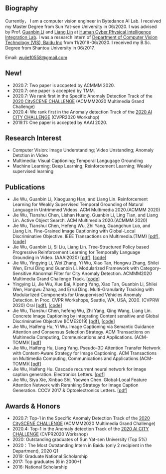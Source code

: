 ## Biography
Currently， I am a computer vision engineer in Bytedance AI Lab. I received my Master Degree from Sun Yat-sen University in 06/2020. I was advised by Prof. [Guanbin Li](http://guanbinli.com/) and [Liang Lin](http://www.linliang.net/) at [Human Cyber Physical Intelligence Integration Lab](http://www.sysu-hcp.net/home/). I was a research intern of [Department of Computer Vision Technology (VIS), Baidu Inc](http://research.baidu.com/Index) from 11/2019-06/2020. I received my B.Sc. Degree from Shantou University in 06/2017. 

Email: wujie10558@gmail.com


## New!
- 2020.7: Two paper is accpeted by ACMMM 2020.
- 2020.7: one paper is accepted by TMM.
- 2020.7: We rank first in the Specific Anomaly Detection Track of the [2020 CitySCENE CHALLENGE](https://cityscene.github.io/#/) (ACMMM2020 Multimedia Grand Challenge) 
- 2020.4: We rank first in the Anomaly detection Track of the [2020 AI CITY CHALLENGE](https://www.aicitychallenge.org/) (CVPR2020 Workshop) 
- 2019.11: One paper is accepted by AAAI 2020.

## Research Interest

- Computer Vision: Image Understanding; Video Unstanding; Anomaly Detction in Video
- Multimedia: Visual Captioning; Temporal Langugage Grounding
- Machine Learning: Deep Learning; Reinforcement Learning; Weakly supervised learning

## Publications
- Jie Wu, Guanbin Li, Xiaoguang Han, and Liang Lin. Reinforcement Learning for Weakly Supervised Temporal Grounding of Natural Language in Untrimmed Videos. ACM Multimedia 2020.(ACMMM 2020)
- Jie Wu, Tianshui Chen, Lishan Huang, Guanbin Li, Ling Tian, and Liang Lin. Active Object Search. ACM Multimedia 2020.(ACMMM 2020)
- Jie Wu, Tianshui Chen, Hefeng Wu, Zhi Yang, Guangchun Luo, and Liang Lin. Fine-Grained Image Captioning with Global-Local Discriminative Objective. IEEE Transactions on Multimedia.(TMM) [[pdf](https://arxiv.org/pdf/2007.10662.pdf)], [[code](https://github.com/WuJie1010/Fine-Grained-Image-Captioning)]
- Jie Wu, Guanbin Li, Si Liu, Liang Lin. Tree-Structured Policy based Progressive Reinforcement Learning for Temporally Language Grounding in Video. (AAAI2020) [[pdf](https://arxiv.org/pdf/2001.06680.pdf)], [[code](https://github.com/WuJie1010/TSP-PRL)]
- Jie Wu, Yingying Li, Wei Zhang, Yi Wu, Xiao Tan, Hongwu Zhang, Shilei Wen, Errui Ding and Guanbin Li. Modularized Framework with Category-Sensitive Abnormal Filter for City Anomaly Detection. ACMMM2020 Multimedia Grand Challenge Track. [[code](https://github.com/WuJie1010/CitySCENE2020-Anomaly-Detection)]
- Yingying Li, Jie Wu, Xue Bai, Xipeng Yang, Xiao Tan, Guanbin Li, Shilei Wen, Hongwu Zhang, and Errui Ding.
Multi-Granularity Tracking with Modularlized Components for Unsupervised Vehicles Anomaly Detection. In Proc. CVPR
Workshops, Seattle, WA, USA, 2020. (CVPRW 2020) Oral [[pdf](http://openaccess.thecvf.com/content_CVPRW_2020/papers/w35/Li_Multi-Granularity_Tracking_With_Modularlized_Components_for_Unsupervised_Vehicles_Anomaly_Detection_CVPRW_2020_paper.pdf)], [[code](https://github.com/WuJie1010/AICity2020-Anomaly-Detection)]
- Jie Wu, Tianshui Chen, hefeng Wu, Zhi Yang, Qing Wang, Liang Lin. Concrete Image Captioning by integrating Content sensitive and Global Discriminative Objective (ICME2019) [[pdf](https://ieeexplore.ieee.org/abstract/document/8784830)], [[code](https://github.com/WuJie1010/Fine-Grained-Image-Captioning)]
- Jie Wu, Haifeng Hu, Yi Wu. Image Captioning via Semantic Guidance Attention and Consensus Selection Strategy. ACM Transactions on Multimedia Computing, Communications and Applications. (ACM-TOMM)( [[pdf](https://dl.acm.org/doi/abs/10.1145/3271485)]
- Jie Wu, Haifeng Hu, Liang Yang. Pseudo-3D Attention Transfer Network with Content-Aware Strategy for Image Captioning. ACM Transactions on Multimedia Computing, Communications and Applications.(ACM-TOMM)( [[pdf](https://dl.acm.org/doi/abs/10.1145/3336495)]
- Jie Wu, Haifeng Hu. Cascade recurrent neural network for image caption generation. Electronics Letters. [[pdf](https://digital-library.theiet.org/content/journals/10.1049/el.2017.3159)]
- Jie Wu, Siya Xie, Xinbao Shi, Yaowen Chen. Global-Local Feature Attention Network with Reranking Strategy for Image Caption Generation. CCCV 2017 &  Optoelectronics Letters. [[pdf](https://link.springer.com/chapter/10.1007/978-981-10-7299-4_13)]


## Awards & Honors
- 2020.7: Top-1 in the Specific Anomaly Detection Track of the [2020 CitySCENE CHALLENGE](https://cityscene.github.io/#/) (ACMMM2020 Multimedia Grand Challenge) 
- 2020.4: Top-1 in the Anomaly detection Track of the [2020 AI CITY CHALLENGE](https://www.aicitychallenge.org/) (CVPR2020 Workshop) 
- 2020: Outstanding graduates of Sun Yat-sen University (Top 5%)
- 2020：The Most Outstanding Intern in Baidu (only 2 recipient in the Department), 2020 Q1
- 2019: Graduate National Scholarship
- 2017: Top graduates (6 in 2000+)   
- 2016: National Scholarship
